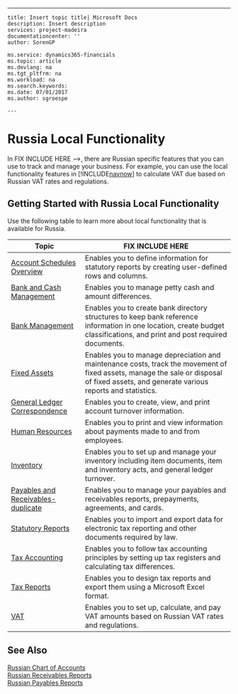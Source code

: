 ---
    title: Insert topic title| Microsoft Docs
    description: Insert description
    services: project-madeira
    documentationcenter: ''
    author: SorenGP

    ms.service: dynamics365-financials
    ms.topic: article
    ms.devlang: na
    ms.tgt_pltfrm: na
    ms.workload: na
    ms.search.keywords:
    ms.date: 07/01/2017
    ms.author: sgroespe

    ---
# Russia Local Functionality
In FIX INCLUDE HERE<!--FIX INCLUDE HERE<!--[!INCLUDE[navnow](../../ApplicationDesign/includes/navnow_md.md)] --> -->, there are Russian specific features that you can use to track and manage your business. For example, you can use the local functionality features in [!INCLUDE[navnow](../../ApplicationDesign/includes/navnow_md.md)] to calculate VAT due based on Russian VAT rates and regulations.  
  
## Getting Started with Russia Local Functionality  
 Use the following table to learn more about local functionality that is available for Russia.  
  
|Topic|FIX INCLUDE HERE<!--[!INCLUDE[bp_tabledescription](../../ApplicationDesign/includes/bp_tabledescription_md.md)] -->|  
|-----------|---------------------------------------|  
|[Account Schedules Overview](../../LocalFunctionalityForMicrosoftDynamicsNav2016/Russia/account-schedules-overview.md)|Enables you to define information for statutory reports by creating user-defined rows and columns.|  
|[Bank and Cash Management](../../LocalFunctionalityForMicrosoftDynamicsNav2016/Russia/bank-and-cash-management.md)|Enables you to manage petty cash and amount differences.|  
|[Bank Management](../../LocalFunctionalityForMicrosoftDynamicsNav2016/Russia/bank-management.md)|Enables you to create bank directory structures to keep bank reference information in one location, create budget classifications, and print and post required documents.|  
|[Fixed Assets](../../LocalFunctionalityForMicrosoftDynamicsNav2016/Russia/fixed-assets.md)|Enables you to manage depreciation and maintenance costs, track the movement of fixed assets, manage the sale or disposal of fixed assets, and generate various reports and statistics.|  
|[General Ledger Correspondence](../../LocalFunctionalityForMicrosoftDynamicsNav2016/Russia/general-ledger-correspondence.md)|Enables you to create, view, and print account turnover information.|  
|[Human Resources](../../LocalFunctionalityForMicrosoftDynamicsNav2016/Russia/human-resources.md)|Enables you to print and view information about payments made to and from employees.|  
|[Inventory](../../LocalFunctionalityForMicrosoftDynamicsNav2016/Russia/inventory.md)|Enables you to set up and manage your inventory including item documents, item and inventory acts, and general ledger turnover.|  
|[Payables and Receivables-duplicate](../../LocalFunctionalityForMicrosoftDynamicsNav2016/Russia/payables-and-receivables-duplicate.md)|Enables you to manage your payables and receivables reports, prepayments, agreements, and cards.|  
|[Statutory Reports](../../LocalFunctionalityForMicrosoftDynamicsNav2016/Russia/statutory-reports.md)|Enables you to import and export data for electronic tax reporting and other documents required by law.|  
|[Tax Accounting](../../LocalFunctionalityForMicrosoftDynamicsNav2016/Russia/tax-accounting.md)|Enables you to follow tax accounting principles by setting up tax registers and calculating tax differences.|  
|[Tax Reports](assetId:///e42ca8e7-1cee-4fb8-9f71-e596f29cabc3)|Enables you to design tax reports and export them using a Microsoft Excel format.|  
|[VAT](../../LocalFunctionalityForMicrosoftDynamicsNav2016/Russia/vat.md)|Enables you to set up, calculate, and pay VAT amounts based on Russian VAT rates and regulations.|  
  
## See Also  
 [Russian Chart of Accounts](../../LocalFunctionalityForMicrosoftDynamicsNav2016/Russia/russian-chart-of-accounts.md)   
 [Russian Receivables Reports](../../LocalFunctionalityForMicrosoftDynamicsNav2016/Russia/russian-receivables-reports.md)   
 [Russian Payables Reports](../../LocalFunctionalityForMicrosoftDynamicsNav2016/Russia/russian-payables-reports.md)